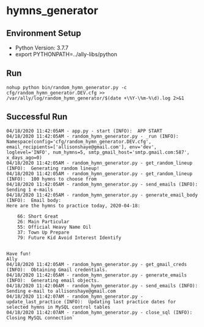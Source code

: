 # hymns_generator

## Environment Setup
- Python Version: 3.7.7
- export PYTHONPATH=../ally-libs/python

## Run

`nohup python bin/random_hymn_generator.py -c cfg/random_hymn_generator.DEV.cfg >> /var/ally/log/random_hymn_generator/$(date +\%Y-\%m-%\d).log 2>&1`

## Successful Run

	04/18/2020 11:42:05AM - app.py - start (INFO):  APP START
	04/18/2020 11:42:05AM - random_hymn_generator.py - _run (INFO):  Namespace(config='cfg/random_hymn_generator.DEV.cfg', email_recipients=['allisonshaye@gmail.com'], env='dev', loglevel='INFO', num_hymns=5, smtp_gmail_host='smtp.gmail.com:587', x_days_ago=0)
	04/18/2020 11:42:05AM - random_hymn_generator.py - get_random_lineup (INFO):  Generating random lineup!
	04/18/2020 11:42:05AM - random_hymn_generator.py - get_random_lineup (INFO):  100 hymns to choose from
	04/18/2020 11:42:05AM - random_hymn_generator.py - send_emails (INFO):  Sending 1 e-mails
	04/18/2020 11:42:05AM - random_hymn_generator.py - generate_email_body (INFO):  Email body:
	Here are the hymns to practice today, 2020-04-18:

		66: Short Great
		26: Main Particular
		55: Official Heavy Name Oil
		37: Town Up Prepare
		79: Future Kid Avoid Interest Identify


	Have fun!
	Ally
	04/18/2020 11:42:05AM - random_hymn_generator.py - get_gmail_creds (INFO):  Obtaining Gmail credentials.
	04/18/2020 11:42:05AM - random_hymn_generator.py - generate_emails (INFO):  Generating email objects.
	04/18/2020 11:42:06AM - random_hymn_generator.py - send_emails (INFO):  Sending e-mail to allisonshaye@gmail.com
	04/18/2020 11:42:07AM - random_hymn_generator.py - update_last_practice (INFO):  Updating last practice dates for selected hymns in MySQL control tables
	04/18/2020 11:42:07AM - random_hymn_generator.py - close_sql (INFO):  Closing MySQL connection`

